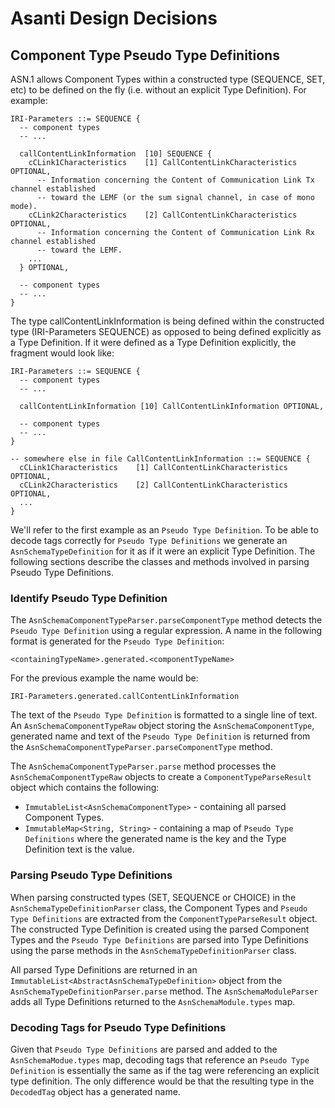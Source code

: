 # Asanti Design Decisions

## Component Type Pseudo Type Definitions

ASN.1 allows Component Types within a constructed type (SEQUENCE, SET, etc) to
be defined on the fly (i.e. without an explicit Type Definition). For example:


```
IRI-Parameters ::= SEQUENCE {
  -- component types
  -- ...

  callContentLinkInformation  [10] SEQUENCE {
    cCLink1Characteristics    [1] CallContentLinkCharacteristics OPTIONAL,
      -- Information concerning the Content of Communication Link Tx channel established 
      -- toward the LEMF (or the sum signal channel, in case of mono mode).
    cCLink2Characteristics    [2] CallContentLinkCharacteristics OPTIONAL,
      -- Information concerning the Content of Communication Link Rx channel established
      -- toward the LEMF.
    ...
  } OPTIONAL,

  -- component types
  -- ...
} 
```

The type callContentLinkInformation is being defined within the constructed
type (IRI-Parameters SEQUENCE) as opposed to being defined explicitly as a
Type Definition.  If it were defined as a Type Definition explicitly, the
fragment would look like:


```
IRI-Parameters ::= SEQUENCE {
  -- component types 
  -- ...

  callContentLinkInformation [10] CallContentLinkInformation OPTIONAL,

  -- component types
  -- ...
}

-- somewhere else in file CallContentLinkInformation ::= SEQUENCE {
  cCLink1Characteristics    [1] CallContentLinkCharacteristics OPTIONAL,
  cCLink2Characteristics    [2] CallContentLinkCharacteristics OPTIONAL, 
  ...
} 
```

We'll refer to the first example as an `Pseudo Type Definition`. To be
able to decode tags correctly for `Pseudo Type Definitions` we generate an
`AsnSchemaTypeDefinition` for it as if it were an explicit Type Definition. The
following sections describe the classes and methods involved in parsing Pseudo
Type Definitions.

### Identify Pseudo Type Definition

The `AsnSchemaComponentTypeParser.parseComponentType` method detects
the `Pseudo Type Definition` using a regular expression. A name in
the following format is generated for the `Pseudo Type Definition`:
```
<containingTypeName>.generated.<componentTypeName>
```

For the previous example the name would be:
```
IRI-Parameters.generated.callContentLinkInformation
```

The text of the `Pseudo Type Definition` is formatted to a single line of text. An
`AsnSchemaComponentTypeRaw` object storing the `AsnSchemaComponentType`,
generated name and text of the `Pseudo Type Definition` is returned from the
`AsnSchemaComponentTypeParser.parseComponentType` method.

The `AsnSchemaComponentTypeParser.parse` method processes the
`AsnSchemaComponentTypeRaw` objects to create a `ComponentTypeParseResult`
object which contains the following:

- `ImmutableList<AsnSchemaComponentType>` - containing all parsed Component
Types.
- `ImmutableMap<String, String>` - containing a map of `Pseudo Type
Definitions` where the generated name is the key and the Type Definition text
is the value.

### Parsing Pseudo Type Definitions

When parsing constructed types (SET, SEQUENCE or CHOICE) in the
`AsnSchemaTypeDefinitionParser` class, the Component Types and `Pseudo Type
Definitions` are extracted from the `ComponentTypeParseResult` object. The
constructed Type Definition is created using the parsed Component Types and the
`Pseudo Type Definitions` are parsed into Type Definitions using the parse methods
in the `AsnSchemaTypeDefinitionParser` class.

All parsed Type Definitions are returned in an
`ImmutableList<AbstractAsnSchemaTypeDefinition>` object from the
`AsnSchemaTypeDefinitionParser.parse` method. The `AsnSchemaModuleParser`
adds all Type Definitions returned to the `AsnSchemaModule.types` map.

### Decoding Tags for Pseudo Type Definitions

Given that `Pseudo Type Definitions` are parsed and added to the
`AsnSchemaModue.types` map, decoding tags that reference an `Pseudo Type
Definition` is essentially the same as if the tag were referencing an explicit
type definition. The only difference would be that the resulting type in the
`DecodedTag` object has a generated name.


